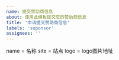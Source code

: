 ```yaml
---
name: 提交赞助商信息
about: 使用此模板提交您的赞助商信息
title: '申请提交赞助商信息'
labels: 'suponsor'
assignees: ''
---
```


name = 名称
site = 站点
logo = logo图片地址

